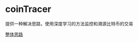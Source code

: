 # coinTracer
提供一种解决思路，使用深度学习的方法监控和溯源比特币的交易

[整体思路](!https://github.com/xingyushu/coinTracer/blob/master/images/g3.PNG)
